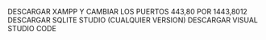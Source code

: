 DESCARGAR XAMPP Y CAMBIAR LOS PUERTOS 443,80 POR 1443,8012 
DESCARGAR SQLITE STUDIO (CUALQUIER VERSION)
DESCARGAR VISUAL STUDIO CODE
